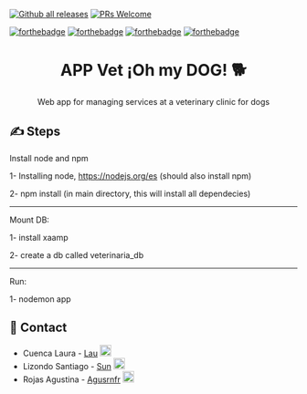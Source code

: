 [![Github all releases](https://img.shields.io/github/downloads/Naereen/StrapDown.js/total.svg)](https://github.com/agusrnfr/ING-2/releases)
[![PRs Welcome](https://img.shields.io/badge/PRs-welcome-brightgreen.svg?style=flat-square)](https://github.com/agusrnfr/ING-2/pulls)

[![forthebadge](https://forthebadge.com/images/badges/0-percent-optimized.svg)](https://forthebadge.com)
[![forthebadge](https://forthebadge.com/images/badges/60-percent-of-the-time-works-every-time.svg)](https://forthebadge.com)
[![forthebadge](https://forthebadge.com/images/badges/made-with-javascript.svg)](https://forthebadge.com)
[![forthebadge](https://forthebadge.com/images/badges/powered-by-coffee.svg)](https://forthebadge.com)

<div align="center">
  <h1>APP Vet ¡Oh my DOG! 🐕</h1>
  <p>
    Web app for managing services at a veterinary clinic for dogs
  </p>
</div>

## ✍️ Steps

Install node and npm

1- Installing node,  https://nodejs.org/es (should also install npm)

2- npm install  (in main directory, this will install all dependecies)

___________________

Mount DB:

1- install xaamp

2- create a db called veterinaria_db

___________________

Run:

1- nodemon app


## :handshake: Contact

- Cuenca Laura - [Lau](https://github.com/LauraCuenca) [<img src="https://img.icons8.com/material-two-tone/452/github.png" alt="GitHub" width="20" height="20"/>](https://github.com/LauraCuenca)
- Lizondo Santiago - [Sun](https://github.com/Tilk1) [<img src="https://img.icons8.com/material-two-tone/452/github.png" alt="GitHub" width="20" height="20"/>](https://github.com/Tilk1)
- Rojas Agustina - [Agusrnfr](https://github.com/agusrnfr) [<img src="https://img.icons8.com/material-two-tone/452/github.png" alt="GitHub" width="20" height="20"/>](https://github.com/agusrnfr)

